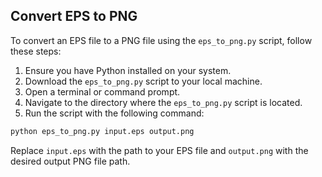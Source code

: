 ## Convert EPS to PNG

To convert an EPS file to a PNG file using the `eps_to_png.py` script, follow these steps:

1. Ensure you have Python installed on your system.
2. Download the `eps_to_png.py` script to your local machine.
3. Open a terminal or command prompt.
4. Navigate to the directory where the `eps_to_png.py` script is located.
5. Run the script with the following command:

```sh
python eps_to_png.py input.eps output.png
```

Replace `input.eps` with the path to your EPS file and `output.png` with the desired output PNG file path.
